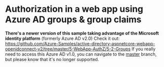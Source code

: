 
# Authorization in a web app using Azure AD groups & group claims

**There's a newer version of this sample taking advantage of the Microsoft identity platform** (formerly Azure AD v2.0)
Check it out: https://github.com/Azure-Samples/active-directory-aspnetcore-webapp-openidconnect-v2/tree/master/5-WebApp-AuthZ/5-2-Groups 
If you really need to access this Azure AD v1.0, you can navigate to the [master](https://github.com/Azure-Samples/active-directory-dotnet-webapp-groupclaims/tree/master) branch, but please know that it's no longer supported.
